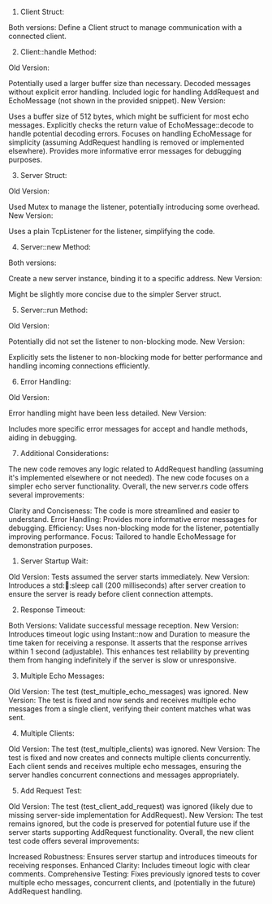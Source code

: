 <!-- Server.rs -->

1. Client Struct:

Both versions: Define a Client struct to manage communication with a connected client.

2. Client::handle Method:

Old Version:

Potentially used a larger buffer size than necessary.
Decoded messages without explicit error handling.
Included logic for handling AddRequest and EchoMessage (not shown in the provided snippet).
New Version:

Uses a buffer size of 512 bytes, which might be sufficient for most echo messages.
Explicitly checks the return value of EchoMessage::decode to handle potential decoding errors.
Focuses on handling EchoMessage for simplicity (assuming AddRequest handling is removed or implemented elsewhere).
Provides more informative error messages for debugging purposes.

3. Server Struct:

Old Version:

Used Mutex to manage the listener, potentially introducing some overhead.
New Version:

Uses a plain TcpListener for the listener, simplifying the code.

4. Server::new Method:

Both versions:

Create a new server instance, binding it to a specific address.
New Version:

Might be slightly more concise due to the simpler Server struct.

5. Server::run Method:

Old Version:

Potentially did not set the listener to non-blocking mode.
New Version:

Explicitly sets the listener to non-blocking mode for better performance and handling incoming connections efficiently.

6. Error Handling:

Old Version:

Error handling might have been less detailed.
New Version:

Includes more specific error messages for accept and handle methods, aiding in debugging.

7. Additional Considerations:

The new code removes any logic related to AddRequest handling (assuming it's implemented elsewhere or not needed).
The new code focuses on a simpler echo server functionality.
Overall, the new server.rs code offers several improvements:

Clarity and Conciseness: The code is more streamlined and easier to understand.
Error Handling: Provides more informative error messages for debugging.
Efficiency: Uses non-blocking mode for the listener, potentially improving performance.
Focus: Tailored to handle EchoMessage for demonstration purposes.

<!-- client_test.rs -->

1. Server Startup Wait:

Old Version: Tests assumed the server starts immediately.
New Version: Introduces a std::thread::sleep call (200 milliseconds) after server creation to ensure the server is ready before client connection attempts.

2. Response Timeout:

Both Versions: Validate successful message reception.
New Version: Introduces timeout logic using Instant::now and Duration to measure the time taken for receiving a response. It asserts that the response arrives within 1 second (adjustable). This enhances test reliability by preventing them from hanging indefinitely if the server is slow or unresponsive.

3. Multiple Echo Messages:

Old Version: The test (test_multiple_echo_messages) was ignored.
New Version: The test is fixed and now sends and receives multiple echo messages from a single client, verifying their content matches what was sent.

4. Multiple Clients:

Old Version: The test (test_multiple_clients) was ignored.
New Version: The test is fixed and now creates and connects multiple clients concurrently. Each client sends and receives multiple echo messages, ensuring the server handles concurrent connections and messages appropriately.

5. Add Request Test:

Old Version: The test (test_client_add_request) was ignored (likely due to missing server-side implementation for AddRequest).
New Version: The test remains ignored, but the code is preserved for potential future use if the server starts supporting AddRequest functionality.
Overall, the new client test code offers several improvements:

Increased Robustness: Ensures server startup and introduces timeouts for receiving responses.
Enhanced Clarity: Includes timeout logic with clear comments.
Comprehensive Testing: Fixes previously ignored tests to cover multiple echo messages, concurrent clients, and (potentially in the future) AddRequest handling.
